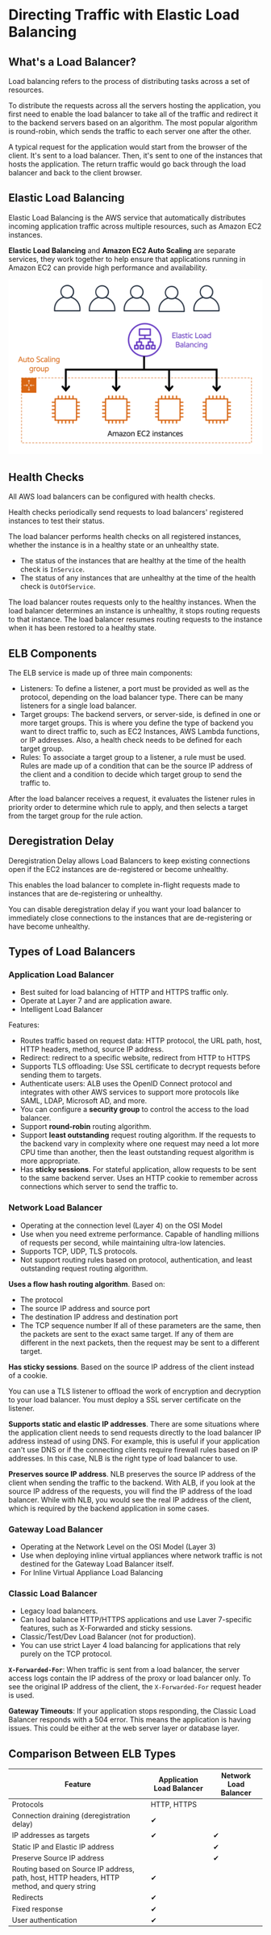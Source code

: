 # Directing Traffic with Elastic Load Balancing

## What's a Load Balancer?

Load balancing refers to the process of distributing tasks across a set of resources.

To distribute the requests across all the servers hosting the application, you first need to enable the load balancer to take all of the traffic and redirect it to the backend servers based on an algorithm. The most popular algorithm is round-robin, which sends the traffic to each server one after the other.

A typical request for the application would start from the browser of the client. It's sent to a load balancer. Then, it's sent to one of the instances that hosts the application. The return traffic would go back through the load balancer and back to the client browser.


## Elastic Load Balancing

Elastic Load Balancing is the AWS service that automatically distributes incoming application traffic across multiple resources, such as Amazon EC2 instances. 

**Elastic Load Balancing** and **Amazon EC2 Auto Scaling** are separate services, they work together to help ensure that applications running in Amazon EC2 can provide high performance and availability.

![](./elb.jpg)


## Health Checks

All AWS load balancers can be configured with health checks.

Health checks periodically send requests to load balancers' registered instances to test their status.

The load balancer performs health checks on all registered instances, whether the instance is in a healthy state or an unhealthy state.

- The status of the instances that are healthy at the time of the health check is `InService`.
- The status of any instances that are unhealthy at the time of the health check is `OutOfService`.

The load balancer routes requests only to the healthy instances. When the load balancer determines an instance is unhealthy, it stops routing requests to that instance. The load balancer resumes routing requests to the instance when it has been restored to a healthy state.


## ELB Components

The ELB service is made up of three main components:

- Listeners: To define a listener, a port must be provided as well as the protocol, depending on the load balancer type. There can be many listeners for a single load balancer.
- Target groups: The backend servers, or server-side, is defined in one or more target groups. This is where you define the type of backend you want to direct traffic to, such as EC2 Instances, AWS Lambda functions, or IP addresses. Also, a health check needs to be defined for each target group.
- Rules: To associate a target group to a listener, a rule must be used. Rules are made up of a condition that can be the source IP address of the client and a condition to decide which target group to send the traffic to.

After the load balancer receives a request, it evaluates the listener rules in priority order to determine which rule to apply, and then selects a target from the target group for the rule action.


## Deregistration Delay

Deregistration Delay allows Load Balancers to keep existing connections open if the EC2 instances are de-registered or become unhealthy.

This enables the load balancer to complete in-flight requests made to instances that are de-registering or unhealthy.

You can disable deregistration delay if you want your load balancer to immediately close
connections to the instances that are de-registering or have become unhealthy.


## Types of Load Balancers

### Application Load Balancer

- Best suited for load balancing of HTTP and HTTPS traffic only.
- Operate at Layer 7 and are application aware.
- Intelligent Load Balancer

Features:

- Routes traffic based on request data: HTTP protocol, the URL path, host, HTTP headers, method, source IP address.
- Redirect: redirect to a specific website, redirect from HTTP to HTTPS
- Supports TLS offloading: Use SSL certificate to decrypt requests before sending them to targets.
- Authenticate users: ALB uses the OpenID Connect protocol and integrates with other AWS services to support more protocols like SAML, LDAP, Microsoft AD, and more.
- You can configure a **security group** to control the access to the load balancer.
- Support **round-robin** routing algorithm.
- Support **least outstanding** request routing algorithm. If the requests to the backend vary in complexity where one request may need a lot more CPU time than another, then the least outstanding request algorithm is more appropriate.
- Has **sticky sessions**. For stateful application, allow requests to be sent to the same backend server. Uses an HTTP cookie to remember across connections which server to send the traffic to.


### Network Load Balancer

- Operating at the connection level (Layer 4) on the OSI Model
- Use when you need extreme performance. Capable of handling millions of requests per second, while maintaining ultra-low latencies.
- Supports TCP, UDP, TLS protocols.
- Not support routing rules based on protocol, authentication, and least outstanding request routing algorithm.

**Uses a flow hash routing algorithm**. Based on:
- The protocol
- The source IP address and source port
- The destination IP address and destination port
- The TCP sequence number
If all of these parameters are the same, then the packets are sent to the exact same target. If any of them are different in the next packets, then the request may be sent to a different target.

**Has sticky sessions**. Based on the source IP address of the client instead of a cookie.

You can use a TLS listener to offload the work of encryption and decryption to your load balancer. You must deploy a SSL server certificate on the listener.

**Supports static and elastic IP addresses**. There are some situations where the application client needs to send requests directly to the load balancer IP address instead of using DNS. For example, this is useful if your application can't use DNS or if the connecting clients require firewall rules based on IP addresses. In this case, NLB is the right type of load balancer to use.

**Preserves source IP address**. NLB preserves the source IP address of the client when sending the traffic to the backend. With ALB, if you look at the source IP address of the requests, you will find the IP address of the load balancer. While with NLB, you would see the real IP address of the client, which is required by the backend application in some cases. 


### Gateway Load Balancer

- Operating at the Network Level on the OSI Model (Layer 3)
- Use when deploying inline virtual appliances where network traffic is not destined for the Gateway Load Balancer itself.
- For Inline Virtual Appliance Load Balancing

### Classic Load Balancer

- Legacy load balancers.
- Can load balance HTTP/HTTPS applications and use Laver 7-specific features, such as X-Forwarded and sticky sessions.
- Classic/Test/Dev Load Balancer (not for production).
- You can use strict Layer 4 load balancing for applications that rely purely on the TCP protocol.

**`X-Forwarded-For`**: When traffic is sent from a load balancer, the server access logs contain the IP address of the proxy or load balancer only.
To see the original IP address of the client, the `X-Forwarded-For` request header is used.

**Gateway Timeouts**: If your application stops responding, the Classic Load Balancer responds with a 504 error.
This means the application is having issues. This could be either at the web server layer or database layer.


## Comparison Between ELB Types

| Feature | Application Load Balancer | Network Load Balancer |
|---|---|---|
| Protocols | HTTP, HTTPS |  |
| Connection draining (deregistration delay) | ✔ |  |
| IP addresses as targets | ✔ | ✔ |
| Static IP and Elastic IP address |  | ✔ |
| Preserve Source IP address |  | ✔ |
| Routing based on Source IP address, path, host, HTTP headers, HTTP method, and query string | ✔ |  |
| Redirects | ✔ |  |
| Fixed response | ✔ |  |
| User authentication | ✔ |  |
